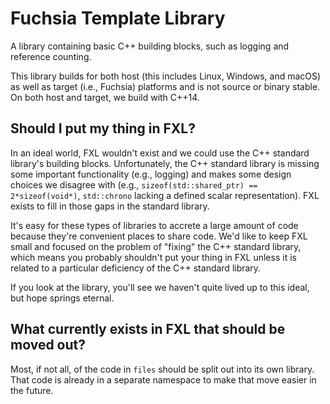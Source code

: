 # Fuchsia Template Library

A library containing basic C++ building blocks, such as logging and
reference counting.

This library builds for both host (this includes Linux, Windows, and
macOS) as well as target (i.e., Fuchsia) platforms and is not source
or binary stable. On both host and target, we build with C++14.

## Should I put my thing in FXL?

In an ideal world, FXL wouldn't exist and we could use the C++ standard
library's building blocks. Unfortunately, the C++ standard library is missing
some important functionality (e.g., logging) and makes some design choices we
disagree with (e.g., `sizeof(std::shared_ptr) == 2*sizeof(void*)`,
`std::chrono` lacking a defined scalar representation). FXL exists to fill in
those gaps in the standard library.

It's easy for these types of libraries to accrete a large amount of code because
they're convenient places to share code. We'd like to keep FXL small and focused
on the problem of "fixing" the C++ standard library, which means you probably
shouldn't put your thing in FXL unless it is related to a particular deficiency
of the C++ standard library.

If you look at the library, you'll see we haven't quite lived up to this ideal,
but hope springs eternal.

## What currently exists in FXL that should be moved out?

Most, if not all, of the code in `files` should be split out into its own
library. That code is already in a separate namespace to make that move easier
in the future.
